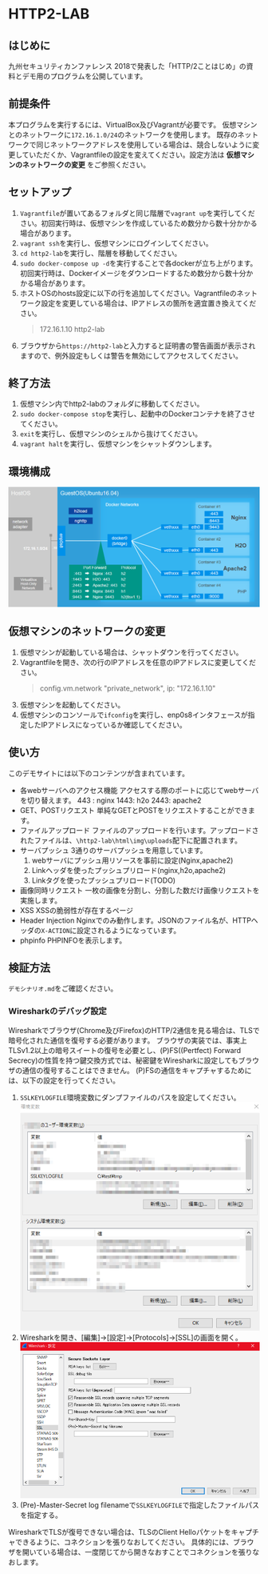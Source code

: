 # HTTP2-LAB
## はじめに
九州セキュリティカンファレンス 2018で発表した「HTTP/2ことはじめ」の資料とデモ用のプログラムを公開しています。

## 前提条件
本プログラムを実行するには、VirtualBox及びVagrantが必要です。
仮想マシンとのネットワークに`172.16.1.0/24`のネットワークを使用します。
既存のネットワークで同じネットワークアドレスを使用している場合は、競合しないように変更していただくか、Vagrantfileの設定を変えてください。設定方法は __仮想マシンのネットワークの変更__ をご参照ください。

## セットアップ
1. `Vagrantfile`が置いてあるフォルダと同じ階層で`vagrant up`を実行してください。初回実行時は、仮想マシンを作成しているため数分から数十分かかる場合があります。
2. `vagrant ssh`を実行し、仮想マシンにログインしてください。
3. `cd http2-lab`を実行し、階層を移動してください。
4. `sudo docker-compose up -d`を実行することで各dockerが立ち上がります。初回実行時は、Dockerイメージをダウンロードするため数分から数十分かかる場合があります。
5. ホストOSのhosts設定に以下の行を追加してください。Vagrantfileのネットワーク設定を変更している場合は、IPアドレスの箇所を適宜置き換えてください。
    > 172.16.1.10 http2-lab
6. ブラウザから`https://http2-lab`と入力すると証明書の警告画面が表示されますので、例外設定もしくは警告を無効にしてアクセスしてください。

## 終了方法
1. 仮想マシン内でhttp2-labのフォルダに移動してください。
2. `sudo docker-compose stop`を実行し、起動中のDockerコンテナを終了させてください。
3. `exit`を実行し、仮想マシンのシェルから抜けてください。
4. `vagrant halt`を実行し、仮想マシンをシャットダウンします。


## 環境構成
![環境構成](./environment.png)

## 仮想マシンのネットワークの変更
1. 仮想マシンが起動している場合は、シャットダウンを行ってください。
2. Vagrantfileを開き、次の行のIPアドレスを任意のIPアドレスに変更してください。
    >  config.vm.network "private_network", ip: "172.16.1.10"
3. 仮想マシンを起動してください。
4. 仮想マシンのコンソールで`ifconfig`を実行し、enp0s8インタフェースが指定したIPアドレスになっているか確認してください。

## 使い方
このデモサイトには以下のコンテンツが含まれています。
* 各webサーバへのアクセス機能
    アクセスする際のポートに応じてwebサーバを切り替えます。
        443 : nginx
        1443: h2o
        2443: apache2
* GET、POSTリクエスト
    単純なGETとPOSTをリクエストすることができます。
* ファイルアップロード
    ファイルのアップロードを行います。アップロードされたファイルは、`\http2-lab\html\img\uploads`配下に配置されます。
* サーバプッシュ
    3通りのサーバプッシュを用意しています。
    1. webサーバにプッシュ用リソースを事前に設定(Nginx,apache2)
    2. Linkヘッダを使ったプッシュプリロード(nginx,h2o,apache2)
    3. Linkタグを使ったプッシュプリロード(TODO)
* 画像同時リクエスト
    一枚の画像を分割し、分割した数だけ画像リクエストを実施します。
* XSS
    XSSの脆弱性が存在するページ
* Header Injection
    Nginxでのみ動作します。JSONのファイル名が、HTTPヘッダの`X-ACTION`に設定されるようになっています。
* phpinfo
    PHPINFOを表示します。

## 検証方法
`デモシナリオ.md`をご確認ください。

### Wiresharkのデバッグ設定
Wiresharkでブラウザ(Chrome及びFirefox)のHTTP/2通信を見る場合は、TLSで暗号化された通信を復号する必要があります。
ブラウザの実装では、事実上TLSv1.2以上の暗号スイートの復号を必要とし、(P)FS((Pertfect) Forward Secrecy)の性質を持つ鍵交換方式では、秘密鍵をWiresharkに設定してもブラウザの通信の復号することはできません。
(P)FSの通信をキャプチャするためには、以下の設定を行ってください。

1. `SSLKEYLOGFILE`環境変数にダンプファイルのパスを設定してください。
![環境変数](./setenv.png)
2. Wiresharkを開き、[編集]→[設定]→[Protocols]→[SSL]の画面を開く。
![SSLの設定](./wireshark_settings_1.png)
3. (Pre)-Master-Secret log filenameで`SSLKEYLOGFILE`で指定したファイルパスを指定する。

WiresharkでTLSが復号できない場合は、TLSのClient Helloパケットをキャプチャできるように、コネクションを張りなおしてください。
具体的には、ブラウザを開いている場合は、一度閉じてから開きなおすことでコネクションを張りなおします。


